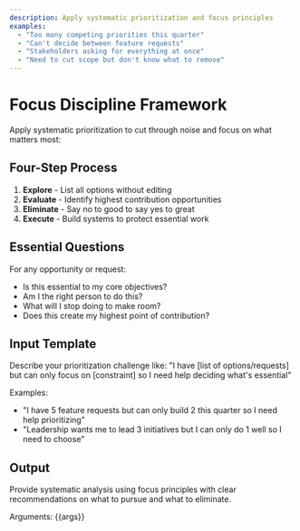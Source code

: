 ```yaml
---
description: Apply systematic prioritization and focus principles
examples:
  - "Too many competing priorities this quarter"
  - "Can't decide between feature requests"
  - "Stakeholders asking for everything at once"
  - "Need to cut scope but don't know what to remove"
---
```


# Focus Discipline Framework

Apply systematic prioritization to cut through noise and focus on what matters most:

## Four-Step Process
1. **Explore** - List all options without editing
2. **Evaluate** - Identify highest contribution opportunities
3. **Eliminate** - Say no to good to say yes to great
4. **Execute** - Build systems to protect essential work

## Essential Questions
For any opportunity or request:
- Is this essential to my core objectives?
- Am I the right person to do this?
- What will I stop doing to make room?
- Does this create my highest point of contribution?

## Input Template
Describe your prioritization challenge like:
"I have [list of options/requests] but can only focus on [constraint] so I need help deciding what's essential"

Examples:
- "I have 5 feature requests but can only build 2 this quarter so I need help prioritizing"
- "Leadership wants me to lead 3 initiatives but I can only do 1 well so I need to choose"

## Output
Provide systematic analysis using focus principles with clear recommendations on what to pursue and what to eliminate.

Arguments: {{args}}